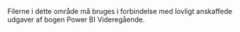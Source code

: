 Filerne i dette område må bruges i forbindelse med lovligt anskaffede udgaver af bogen Power BI Videregående.
